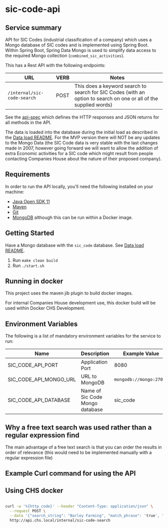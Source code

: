 # sic-code-api

## Service summary

API for SIC Codes (industrial classification of a company) which uses a Mongo database of SIC codes and is implemented using Spring Boot.
Within Spring Boot, Spring Data Mongo is used to simplify data access to the required Mongo collection (`combined_sic_activities`).

This has a  Rest API with the following endpoints:

URL                       | VERB | Notes
------------------------- | ---- | --------------------------------------------------------------------------
`/internal/sic-code-search`        | POST | This does a keyword search to search for SIC Codes (with an option to search on one or all of the supplied words)

See the [api-spec](spec/api-spec.json) which defines the HTTP responses and JSON returns for all methods in the API.

The data is loaded into the database during the initial load as described in the [Data load README](DATALOAD-README.md). For the MVP version there will NOT be any updates to the Mongo Data (the SIC Code data is very stable with the last changes made in 2007, however going forward we will want to allow the addition of extra Economic activities for a SIC code which might result from people contacting Companies House about the nature of their proposed company).

## Requirements

In order to run the API locally, you'll need the following installed on your machine:

- [Java Open SDK 11](https://jdk.java.net/archive/)
- [Maven](https://maven.apache.org/download.cgi)
- [Git](https://git-scm.com/downloads)
- [MongoDB](https://www.mongodb.com) although this can be run within a Docker image.

## Getting Started

Have a Mongo database with the `sic_code` database. See [Data load README](DATALOAD-README.md).

1. Run `make clean build`
2. Run `./start.sh`

## Running in docker

This project uses the maven jib plugin to build docker images.

For internal Companies House development use, this docker build will be used within Docker CHS Development.

## Environment Variables

The following is a list of mandatory environment variables for the service to run:

Name                                 | Description                                                               | Example Value
------------------------------------ | ------------------------------------------------------------------------- | ------------------------
SIC_CODE_API_PORT                    | Application Port                                                          | 8080
SIC_CODE_API_MONGO_URL               | URL to MongoDB                                                            | `mongodb://mongo:27017`
SIC_CODE_API_DATABASE                | Name of Sic Code Mongo database                                           | sic_code

## Why a free text search was used rather than a regular expression find

The main advantage of a free text search is that you can order the results in order of relevance (this would need to be implemented manually with a regular expression file)

## Example Curl command for using the API

## Using CHS docker

``` bash

curl -w '%{http_code}' --header "Content-Type: application/json" \
  --request POST \
  --data '{"search_string": "Barley Farming", "match_phrase": 'true', "context_id": "sic-code-web-155982514859810330"}' \
  http://api.chs.local/internal/sic-code-search
